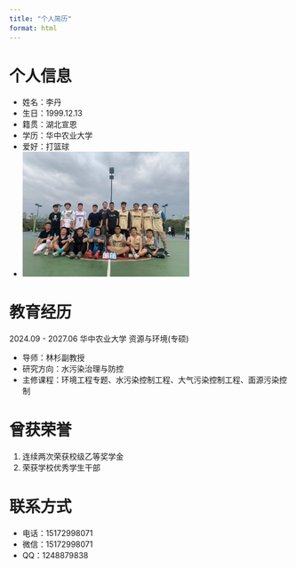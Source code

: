 ```yaml
---
title: "个人简历"
format: html
---
```

<style>
body {
    background-image: url('background.jpg');
    background-repeat: no-repeat;
    background-size: 80% auto; 
    background-position: center;
}
</style>
# 个人信息
- 姓名：李丹
- 生日：1999.12.13
- 籍贯：湖北宣恩
- 学历：华中农业大学
- 爱好：打篮球
- <img src="back.jpg" width="300" height="auto" alt="示例图片"> 
# 教育经历
2024.09 - 2027.06 华中农业大学 资源与环境(专硕)
- 导师：林杉副教授
- 研究方向：水污染治理与防控
- 主修课程：环境工程专题、水污染控制工程、大气污染控制工程、面源污染控制

# 曾获荣誉
1. 连续两次荣获校级乙等奖学金
2. 荣获学校优秀学生干部

# 联系方式
- 电话：15172998071
- 微信：15172998071
- QQ：1248879838
